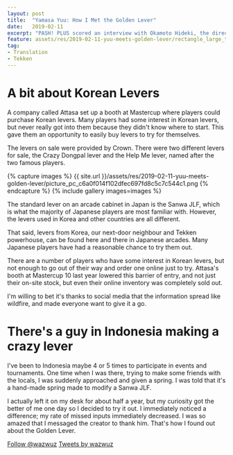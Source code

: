 ```yaml
---
layout: post
title:  "Yamasa Yuu: How I Met the Golden Lever"
date:   2019-02-11
excerpt: "PASH! PLUS scored an interview with Okamoto Hideki, the director of Manaria Friends. As with many things, I decided on whim that I'll translate it."
feature: assets/res/2019-02-11-yuu-meets-golden-lever/rectangle_large_type_2_5b7d4168903351dc423df728940228fe.jpeg
tag:
- Translation
- Tekken
---
```


# A bit about Korean Levers

A company called Attasa set up a booth at Mastercup where players could purchase Korean levers. Many players had some interest in Korean levers, but never really got into them because they didn't know where to start. This gave them an opportunity to easily buy levers to try for themselves.

The levers on sale were provided by Crown. There were two different levers for sale, the Crazy Dongpal lever and the Help Me lever, named after the two famous players.

{% capture images %}
    {{ site.url }}/assets/res/2019-02-11-yuu-meets-golden-lever/picture_pc_c6a0f014f102dfec697fd8c5c7c544c1.png
{% endcapture %}
{% include gallery images=images %}

The standard lever on an arcade cabinet in Japan is the Sanwa JLF, which is what the majority of Japanese players are most familiar with. However, the levers used in Korea and other countries are all different.

That said, levers from Korea, our next-door neighbour and Tekken powerhouse, can be found here and there in Japanese arcades. Many Japanese players have had a reasonable chance to try them out.

There are a number of players who have some interest in Korean levers, but not enough to go out of their way and order one online just to try. Attasa's booth at Mastercup 10 last year lowered this barrier of entry, and not just their on-site stock, but even their online inventory was completely sold out.

I'm willing to bet it's thanks to social media that the information spread like wildfire, and made everyone want to give it a go.

# There's a guy in Indonesia making a crazy lever

I've been to Indonesia maybe 4 or 5 times to participate in events and tournaments. One time when I was there, trying to make some friends with the locals, I was suddenly approached and given a spring. I was told that it's a hand-made spring made to modify a Sanwa JLF.

I actually left it on my desk for about half a year, but my curiosity got the better of me one day so I decided to try it out. I immediately noticed a difference; my rate of missed inputs immediately decreased. I was so amazed that I messaged the creator to thank him. That's how I found out about the Golden Lever.

<a href="https://twitter.com/wazwuz?ref_src=twsrc%5Etfw" class="twitter-follow-button" data-size="large" data-show-count="false">Follow @wazwuz</a>
<a class="twitter-timeline" data-height="400" data-theme="dark" data-link-color="#9266CC" href="https://twitter.com/wazwuz?ref_src=twsrc%5Etfw">Tweets by wazwuz</a>




<script async src="https://platform.twitter.com/widgets.js" charset="utf-8"></script>
